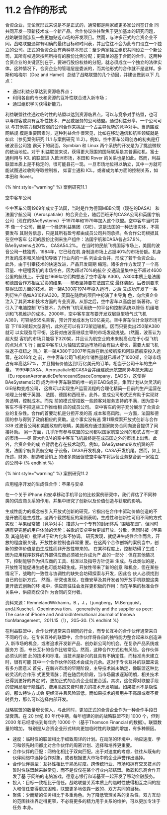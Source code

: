 # 11.2 合作的形式

&#x20;       合资企业，无论就形式来说是不是正式的，通常都是两家或更多家公司签订合 同共同开发一项新技术或一个新产品。合作协议往往聚焦于更加基本的研究问题， 战略联盟则涉及一些更加贴近市场的开发项目。然而，与许多正式的合资企业不 同，战略联盟通常有明确的最终目标和时间表，并且往往不会为此专门设立一个独 立的公司。正式的合资企业有两种基本形式：至少两家独立组织共同设立一个新公司，其所有权通常按照所持有的股份比例分配；更简单的基于合同的合作。这两种 合资企业的关键区别在于，要进行股份权益的分配，就必须成立一个独立的法律实 体。这种情况下，合资企业的管理层是委派的，而其他形式的合作就不是这样。多斯和哈梅尔（Doz and Hamel）总结了战略联盟的几个动因，并建议做到以下 几点：

* 通过利益分享达到资源临界点；
* 利用各自的专长和资源的互补性联合进入新市场；
* 通过组织学习获得新能力。&#x20;

&#x20;       利益联盟往往通过临时性的结盟以达到资源临界点，可以与竞争对手结盟，也可 以与顾客或具有互补性技术、产品或服务的公司结盟。通过利益分享，一个公司可以 与其他实力相对较弱的公司合作来挑战一个占主导优势的竞争对手。当范围或网络规 模是重要因素时，这种利益合作很常见，比如在移动通信和航空领域就是如此（参见案例研究 11.1 与案例研究 11.2）。例如，空中客车公司创办的初夷是打破波音公司独 霸天下的局面，Symbian 和 Linux 两个系统的开发是为了挑战微软的统治地位。对于 利益联盟来说，获得更大范围的国际联系是其普遍动机。富士通利用与 ICL 的联盟进 入欧洲市场，本田和 Rover 的关系也是如此。然而，利益联盟本质上是不稳定的，很可能县花一现。一旦市场地位得以确立，其中一方就可能试图通过收购夺取控制权， 如富士通和 ICL，或者成为单方面的控制关系，如本田和 Rover。

{% hint style="warning" %}
案例研究11.1

空中客车公司

空中客车公司1969年成立于法国，当时是作为德国MBB公司（现在的DASA） 和法国宇航公司（Aerospatiale）的合资企业，随后西班牙的CASA公司和英国字航 公司（现在的BAeSystems）于1970年和1979年加入这个联盟。空中客车当时并不 像一个公司，而是一个经济利益集团（GIE）。这是法国的一种法律实体，不需要发布 其财务信息，只是其所有盈亏都由成员公司共同承担。各合作公司根据其在空中客车 公司的股份比例来生产组件：法国宇航和DASA各占37.9%，BAeSystems占20%， CASA54.2%。 在当时的民航飞机国际市场上，美国的波音公司一枝独秀。1984年，它已经在机 身制造市场上占据40%的市场份额。机身开发的成本和风险增加导致了行业内的一系 列企业合并，形成了若千合资企业。此外，由于引攀技术的快速改进，产品开发周期 缩短。诸多合作方发现了一个高容量、中短程客机的市场空白，因为超过70%的航空 交通流量集中在不超过4600公里的航线上。于是在1969年它们构想出了空中客车 A300。A300本质上是法国和德国合作方相互妥协的结果——前者坚持要在法国完成 最终装配，后者则要求获得法国方面的技术。第一架A300在1974年投入运行，之后 又成功开发了一系列衍生产品如A310和A320。英国在随后的项目中扮演了主导角 色，向合资企业注入了其资本和技术方面的专业资源。从那之后，空中客车以高度创 新著称。它引入了电脑控制飞行技术，为所有飞机采用统一的平台和控制系统以降低 机组培训和飞机维护的成本。2000年，空中客车宣布要开发双层巨型喷气式飞机 A380，可容纳555名乘客，预计开发成本为120亿美元。空中客车估计全球市场可容 下1163架超大型客机，此外还可以有372架运输机，因而只要卖出250架A380就可 以实现盈亏平衡。这将对由波音继续主宰的市场发起挑战。（然而，波音认为超大型 客机的市场只能容下320架，并且认为航空业的未来制高点在于小型飞机的点对点飞 行；而空中客车认为轴辐式空运市场将会有巨大增长，需要大型飞机往返子框纽之 间。）第一架A380于2007年先后在新加坡航空和阿联苗航空投入运营。在2016年之 前，空中客车公司飞机的年销售量就已超过了1000架，全球市场占有率高达57%， 并且拥有价值达到1万亿美元的订单，相当于公司十年的生产量。 1999年DASA、Aerospatiale和CASA合并组建欧洲航空防务与航天集团（Eu ropeanAeronauticDefenceandSpaceCompany，EADS），这使得BAeSystems公司 成为空中客车联盟的唯一的非EADS成员。集团计划从欠灵活的GIE结构变成公司， 这样可以实现生产运营流程的合理化精简—目前的生产运营在地理上分散于英国、 法国、德国和西班牙。此外，变成公司形式还有助于实现财务透明，控制成本。而先 前的模式曾招致一些顾客对服务支持的不满，因为空中客车不得不把这些工作推给相 应的成员公司。 空中客车的例子充分展示了合资企业的复杂性。合作的首要动机是分担开发的高 成本和高风险。一方面，法国和德国的参与得到了政府相应的资助。这个事实没有逃 第11章探索开放式创新与合作339 过波音公司和美国政府的眼睛，美国政府通过国家防务合同向波音提供了间接补助。 另一方面，几乎所有参与联盟的公司都以国家航空公司的形式占有一定的市场——尽 管大约3/4的空中客车飞机最终是在成员国之外的市场上出售。此外，合资企业的成 立背后也存在技术动因。例如，BAeSystems专攻机翼的开发，法国宇航负责航空电 子设备，DASA开发机身，CASA开发机尾。然而，如上所述，财务、制造和营销上 的诸多原因促使空中客车将运营业务整合到一家独立的公司中
{% endhint %}

{% hint style="warning" %}
案例研究11.2

应用程序开发的生成性合作：苹果与安卓

&#x20;       在一个关于 iPhone 和安卓移动手机平台的比较案例研究中，我们评估了不同种 类的供应商关系的作用，并集中研究了创新以及价值创造与获取的影响。

&#x20;       生成性能力的概念被引入开放式创新的研究，它指出在合作中驱动价值创造的不 是开放而是生成性。这两个截然相反的案例表明，生成性和创新性可用不同的方式实现：苹果经常被（竞争对手）描述为一个专有的封闭体系 “围墙花园”，但同时 拥有更完整的用户体验的优势；谷歌的安卓平台更加开放、分散，但同时被（苹果及 其追随者）批评过于碎片化和不协调。 研究发现，就促进生成性合作而言，开放的程度很关键，开放性和控制也非常重 要。在这两个合作创新的案例当中，创新的整体价值是由生成性而非开放性带来的。 在某种程度上，控制坊碍了生成：因为应用程序软件的外部供应商必须被允许成为产 品的一部分：但在其他情况下，控制能够作为供应商的工具、标准以及指导方针促进 生成。与此类似的是，开放性可能促进生成也可能坊碍生成。开放性带来了新的创意 和机会，但在某些情况下，战略的一致性与协调性的缺失会坊碍探索与开发，因此合 伙人必须找到自已的创新方式。 然而，研究也发现，在像安草及其开发者的开放手机联盟这类更开放式创新的环 境中，供应商往往会发挥更积极的作用：而在苹果的标准合作关系中，供应商仅仅作 为合同的交付者。&#x20;

资料来源：RemnelandWikhamn，B.，J.，Ljungberg，M.Bergquist，andJ.Kuschel，Openinnova tion， generativity and the supplier as peer: The case of iPhone and AndroidInternational Journal of Innowa tionManagement，2011.15（1），205-30.
{% endhint %}

&#x20;       在利益联盟中，合作伙伴通常来自相同的行业，而专长互补的合作伙伴通常来自 不同的行业。在专长互补的联盟中，合作伙伴将各自的独特能力整合起来以创造进入 新市场的机会，或者追求开发新产品、创办新公司的机会。在复杂产品系统或服务方 面，专长互补的合作比较常见。然而，这种合作方式也有风险。合作伙伴必须认同彼 此的技术和标准。当技术是新兴的且具有不确定性，而标准尚未建立时，很有可能 其中一个合作伙伴的技术会成为元余。这对于专长互补的联盟来说有多方面意义 首先，在新兴市场的早期阶段，主导技术尚未确定，像联盟这种比较灵活的合作形 式更受青脉；而在随后的阶段，当市场需求逐渐明朗，相关技术已得到更好的界定 时，更加正式的合资企业就更合适。其次，这使得对联盟手段的使用局限于隐性的、费用高昂又费时费力的技术开发项目。如果技术不是隐性的，那么特许方式会 更经济并且风险较低，而如果技术的费用并不高昂或者不费时费力，那么可以选择内部开发。

&#x20;       战略联盟的数量增长惊人，与此同时，更加正式的合资企业作为一种合作手段日 渐衰落。在 20 世纪 80 年代中期，每年组建的新的战略联盟不到 1000 个，但到 2000 年已经增长到每年约 10000 个（基于Thomson Financial 的数据）。联盟数量的增加， 特别是从合资企业形式转向更加临时性的联盟的增加，有多种原因。

* 速度：临时性的联盟相比于细致周详的计划。在动荡的环境中，响应速度、学习和领先时间都比对合作伙伴的周密计划、选择和培养更重要。&#x20;
* 合作伙伴的匹配：网络化相比于双向匹配。出于对速度的考虑，往往从既有的 伙伴网络中选择合作对象，或者根据更大市场中的企业声誉作出选择。
* 合作伙伴类型：互补性相比于熟悉程度。跨传统行业、市场和拥有交叉技术的 暂时性联盟越来越常见，而不是仅仅在某个行业内部结盟。微软和乐高合作开发了基 于网络的电脑游戏，德意志银行和诺基亚一起开发了移动金融服务。
* 投入：目标一致相比于信任。战略联盟关系本质上的临时性使得相互之间的投 入和信任变得更加困难，联盟更多地依靠一致的、双方共同的目标。
* 聚焦：少而精的任务相比于多重角色。为了降低管理关系的复杂性，双方互动 的范围往往界定得更窄，不必将更多的精力用于关系的维护，可以更加专注于任务 本身。
